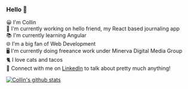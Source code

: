### Hello 👋

😀 I'm Collin <br />
🔬 I'm currently working on hello friend, my React based journaling app <br />
📚 I'm currently learning Angular <br />
🌐 I'm a big fan of Web Development <br />
🖥️ I'm currently doing freeance work under Minerva Digital Media Group <br />
🐈 I love cats and tacos <br />
💬 Connect with me on [LinkedIn](https://www.linkedin.com/in/collin-pfeifer-5b77831a7/) to talk about pretty much anything! <br />

[![Collin's github stats](https://github-readme-stats.vercel.app/api?username=collinpfeifer&show_icons=true&theme=dracula)](https://github.com/anuraghazra/github-readme-stats)
